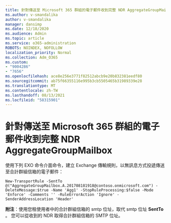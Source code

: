 ```yaml
---
title: 針對傳送至 Microsoft 365 群組的電子郵件收到完整 NDR AggregateGroupMailbox
ms.author: v-smandalika
author: v-smandalika
manager: dansimp
ms.date: 12/18/2020
ms.audience: Admin
ms.topic: article
ms.service: o365-administration
ROBOTS: NOINDEX, NOFOLLOW
localization_priority: Normal
ms.collection: Adm_O365
ms.custom:
- "9004286"
- "7656"
ms.openlocfilehash: ace8e256e3771f82512abcb9e20b832381eedf80
ms.sourcegitcommit: ab75f66355116e995b3cb5505465b31989339e28
ms.translationtype: MT
ms.contentlocale: zh-TW
ms.lasthandoff: 08/13/2021
ms.locfileid: "58315901"
---
```

# <a name="aggregategroupmailbox-full-ndr-received-for-email-sent-to-microsoft-365-group"></a>針對傳送至 Microsoft 365 群組的電子郵件收到完整 NDR AggregateGroupMailbox

使用下列 EXO 命令介面命令，建立 Exchange 傳輸規則，以無訊息方式投遞傳送至合計群組信箱的電子郵件：

`New-TransportRule -SentTo @("AggregateGroupMailbox.A.201708181918@contoso.onmicrosoft.com") -DeleteMessage:$true -Name 'Agg1' -StopRuleProcessing:$false -Mode 'Enforce' -Comments '' -RuleErrorAction 'Ignore' -SenderAddressLocation 'Header'`

**附注**：使用您租使用者中的合計群組信箱的 smtp 位址，取代 smtp 位址 **SentTo** 。 您可以從收到的 NDR 取得合計群組信箱的 SMTP 位址。



